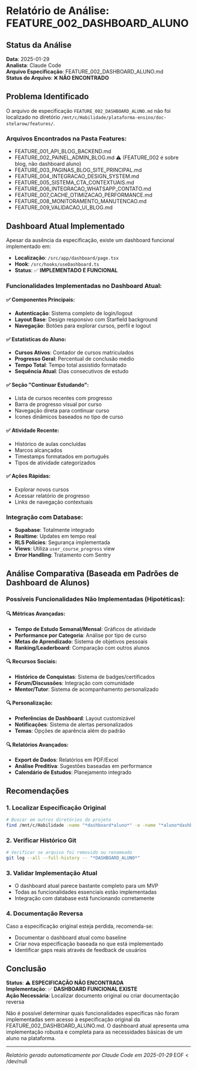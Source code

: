 # Relatório de Análise: FEATURE_002_DASHBOARD_ALUNO

## Status da Análise
**Data**: 2025-01-29  
**Analista**: Claude Code  
**Arquivo Especificação**: FEATURE_002_DASHBOARD_ALUNO.md  
**Status do Arquivo**: ❌ **NÃO ENCONTRADO**

## Problema Identificado

O arquivo de especificação `FEATURE_002_DASHBOARD_ALUNO.md` não foi localizado no diretório `/mnt/c/Habilidade/plataforma-ensino/doc-stelarow/features/`. 

### Arquivos Encontrados na Pasta Features:
- FEATURE_001_API_BLOG_BACKEND.md
- FEATURE_002_PAINEL_ADMIN_BLOG.md ⚠️ (FEATURE_002 é sobre blog, não dashboard aluno)
- FEATURE_003_PAGINAS_BLOG_SITE_PRINCIPAL.md
- FEATURE_004_INTEGRACAO_DESIGN_SYSTEM.md
- FEATURE_005_SISTEMA_CTA_CONTEXTUAIS.md
- FEATURE_006_INTEGRACAO_WHATSAPP_CONTATO.md
- FEATURE_007_CACHE_OTIMIZACAO_PERFORMANCE.md
- FEATURE_008_MONITORAMENTO_MANUTENCAO.md
- FEATURE_009_VALIDACAO_UI_BLOG.md

## Dashboard Atual Implementado

Apesar da ausência da especificação, existe um dashboard funcional implementado em:
- **Localização**: `/src/app/dashboard/page.tsx`
- **Hook**: `/src/hooks/useDashboard.ts`
- **Status**: ✅ **IMPLEMENTADO E FUNCIONAL**

### Funcionalidades Implementadas no Dashboard Atual:

#### ✅ Componentes Principais:
- **Autenticação**: Sistema completo de login/logout
- **Layout Base**: Design responsivo com Starfield background
- **Navegação**: Botões para explorar cursos, perfil e logout

#### ✅ Estatísticas do Aluno:
- **Cursos Ativos**: Contador de cursos matriculados
- **Progresso Geral**: Percentual de conclusão médio
- **Tempo Total**: Tempo total assistido formatado
- **Sequência Atual**: Dias consecutivos de estudo

#### ✅ Seção "Continuar Estudando":
- Lista de cursos recentes com progresso
- Barra de progresso visual por curso
- Navegação direta para continuar curso
- Ícones dinâmicos baseados no tipo de curso

#### ✅ Atividade Recente:
- Histórico de aulas concluídas
- Marcos alcançados
- Timestamps formatados em português
- Tipos de atividade categorizados

#### ✅ Ações Rápidas:
- Explorar novos cursos
- Acessar relatório de progresso
- Links de navegação contextuais

### Integração com Database:
- **Supabase**: Totalmente integrado
- **Realtime**: Updates em tempo real
- **RLS Policies**: Segurança implementada
- **Views**: Utiliza `user_course_progress` view
- **Error Handling**: Tratamento com Sentry

## Análise Comparativa (Baseada em Padrões de Dashboard de Alunos)

### Possíveis Funcionalidades Não Implementadas (Hipotéticas):

#### 🔍 Métricas Avançadas:
- **Tempo de Estudo Semanal/Mensal**: Gráficos de atividade
- **Performance por Categoria**: Análise por tipo de curso  
- **Metas de Aprendizado**: Sistema de objetivos pessoais
- **Ranking/Leaderboard**: Comparação com outros alunos

#### 🔍 Recursos Sociais:
- **Histórico de Conquistas**: Sistema de badges/certificados
- **Fórum/Discussões**: Integração com comunidade
- **Mentor/Tutor**: Sistema de acompanhamento personalizado

#### 🔍 Personalização:
- **Preferências de Dashboard**: Layout customizável
- **Notificações**: Sistema de alertas personalizados
- **Temas**: Opções de aparência além do padrão

#### 🔍 Relatórios Avançados:
- **Export de Dados**: Relatórios em PDF/Excel
- **Análise Preditiva**: Sugestões baseadas em performance
- **Calendário de Estudos**: Planejamento integrado

## Recomendações

### 1. Localizar Especificação Original
```bash
# Buscar em outros diretórios do projeto
find /mnt/c/Habilidade -name "*dashboard*aluno*" -o -name "*aluno*dashboard*"
```

### 2. Verificar Histórico Git
```bash
# Verificar se arquivo foi removido ou renomeado
git log --all --full-history -- "*DASHBOARD_ALUNO*"
```

### 3. Validar Implementação Atual
- O dashboard atual parece bastante completo para um MVP
- Todas as funcionalidades essenciais estão implementadas
- Integração com database está funcionando corretamente

### 4. Documentação Reversa
Caso a especificação original esteja perdida, recomenda-se:
- Documentar o dashboard atual como baseline
- Criar nova especificação baseada no que está implementado
- Identificar gaps reais através de feedback de usuários

## Conclusão

**Status**: ⚠️ **ESPECIFICAÇÃO NÃO ENCONTRADA**  
**Implementação**: ✅ **DASHBOARD FUNCIONAL EXISTE**  
**Ação Necessária**: Localizar documento original ou criar documentação reversa

Não é possível determinar quais funcionalidades específicas não foram implementadas sem acesso à especificação original da FEATURE_002_DASHBOARD_ALUNO.md. O dashboard atual apresenta uma implementação robusta e completa para as necessidades básicas de um aluno na plataforma.

---
*Relatório gerado automaticamente por Claude Code em 2025-01-29*
EOF < /dev/null
